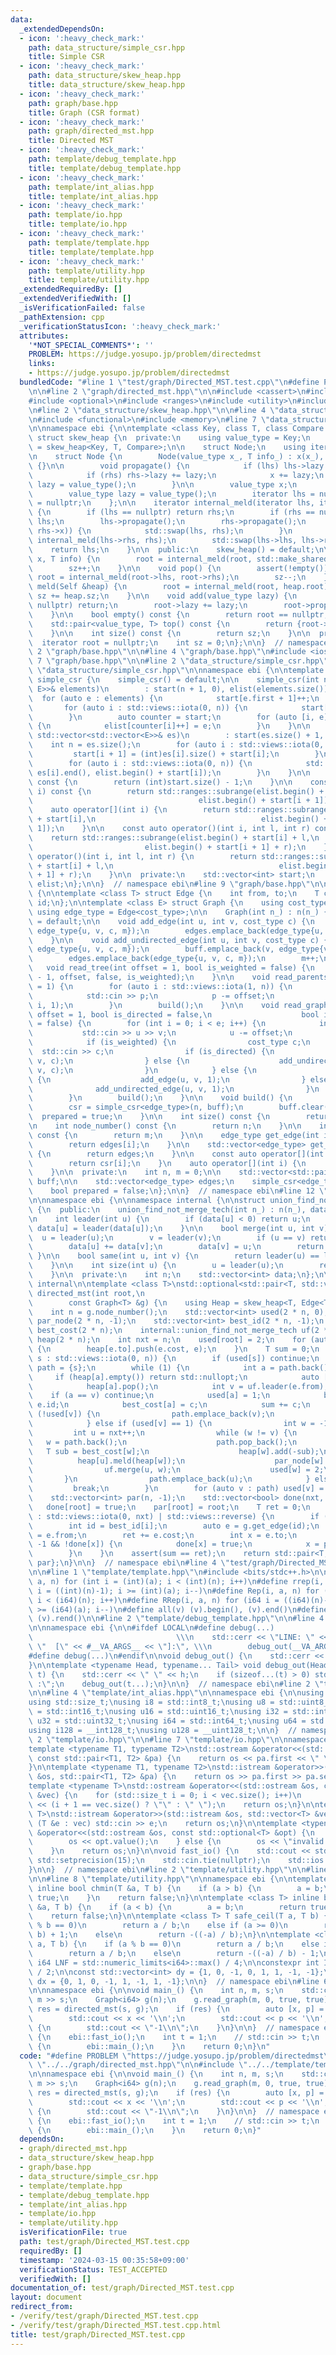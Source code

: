 ```yaml
---
data:
  _extendedDependsOn:
  - icon: ':heavy_check_mark:'
    path: data_structure/simple_csr.hpp
    title: Simple CSR
  - icon: ':heavy_check_mark:'
    path: data_structure/skew_heap.hpp
    title: data_structure/skew_heap.hpp
  - icon: ':heavy_check_mark:'
    path: graph/base.hpp
    title: Graph (CSR format)
  - icon: ':heavy_check_mark:'
    path: graph/directed_mst.hpp
    title: Directed MST
  - icon: ':heavy_check_mark:'
    path: template/debug_template.hpp
    title: template/debug_template.hpp
  - icon: ':heavy_check_mark:'
    path: template/int_alias.hpp
    title: template/int_alias.hpp
  - icon: ':heavy_check_mark:'
    path: template/io.hpp
    title: template/io.hpp
  - icon: ':heavy_check_mark:'
    path: template/template.hpp
    title: template/template.hpp
  - icon: ':heavy_check_mark:'
    path: template/utility.hpp
    title: template/utility.hpp
  _extendedRequiredBy: []
  _extendedVerifiedWith: []
  _isVerificationFailed: false
  _pathExtension: cpp
  _verificationStatusIcon: ':heavy_check_mark:'
  attributes:
    '*NOT_SPECIAL_COMMENTS*': ''
    PROBLEM: https://judge.yosupo.jp/problem/directedmst
    links:
    - https://judge.yosupo.jp/problem/directedmst
  bundledCode: "#line 1 \"test/graph/Directed_MST.test.cpp\"\n#define PROBLEM \"https://judge.yosupo.jp/problem/directedmst\"\
    \n\n#line 2 \"graph/directed_mst.hpp\"\n\n#include <cassert>\n#include <numeric>\n\
    #include <optional>\n#include <ranges>\n#include <utility>\n#include <vector>\n\
    \n#line 2 \"data_structure/skew_heap.hpp\"\n\n#line 4 \"data_structure/skew_heap.hpp\"\
    \n#include <functional>\n#include <memory>\n#line 7 \"data_structure/skew_heap.hpp\"\
    \n\nnamespace ebi {\n\ntemplate <class Key, class T, class Compare = std::less<Key>>\
    \ struct skew_heap {\n  private:\n    using value_type = Key;\n    using Self\
    \ = skew_heap<Key, T, Compare>;\n\n    struct Node;\n    using iterator = std::shared_ptr<Node>;\n\
    \n    struct Node {\n        Node(value_type x_, T info_) : x(x_), info(info_)\
    \ {}\n\n        void propagate() {\n            if (lhs) lhs->lazy += lazy;\n\
    \            if (rhs) rhs->lazy += lazy;\n            x += lazy;\n           \
    \ lazy = value_type();\n        }\n\n        value_type x;\n        T info;\n\
    \        value_type lazy = value_type();\n        iterator lhs = nullptr, rhs\
    \ = nullptr;\n    };\n\n    iterator internal_meld(iterator lhs, iterator rhs)\
    \ {\n        if (lhs == nullptr) return rhs;\n        if (rhs == nullptr) return\
    \ lhs;\n        lhs->propagate();\n        rhs->propagate();\n        if (Compare()(lhs->x,\
    \ rhs->x)) {\n            std::swap(lhs, rhs);\n        }\n        lhs->rhs =\
    \ internal_meld(lhs->rhs, rhs);\n        std::swap(lhs->lhs, lhs->rhs);\n    \
    \    return lhs;\n    }\n\n  public:\n    skew_heap() = default;\n\n    void push(value_type\
    \ x, T info) {\n        root = internal_meld(root, std::make_shared<Node>(x, info));\n\
    \        sz++;\n    }\n\n    void pop() {\n        assert(!empty());\n       \
    \ root = internal_meld(root->lhs, root->rhs);\n        sz--;\n    }\n\n    void\
    \ meld(Self &heap) {\n        root = internal_meld(root, heap.root);\n       \
    \ sz += heap.sz;\n    }\n\n    void add(value_type lazy) {\n        if (root ==\
    \ nullptr) return;\n        root->lazy += lazy;\n        root->propagate();\n\
    \    }\n\n    bool empty() const {\n        return root == nullptr;\n    }\n\n\
    \    std::pair<value_type, T> top() const {\n        return {root->x, root->info};\n\
    \    }\n\n    int size() const {\n        return sz;\n    }\n\n  private:\n  \
    \  iterator root = nullptr;\n    int sz = 0;\n};\n\n}  // namespace ebi\n#line\
    \ 2 \"graph/base.hpp\"\n\n#line 4 \"graph/base.hpp\"\n#include <iostream>\n#line\
    \ 7 \"graph/base.hpp\"\n\n#line 2 \"data_structure/simple_csr.hpp\"\n\n#line 6\
    \ \"data_structure/simple_csr.hpp\"\n\nnamespace ebi {\n\ntemplate <class E> struct\
    \ simple_csr {\n    simple_csr() = default;\n\n    simple_csr(int n, const std::vector<std::pair<int,\
    \ E>>& elements)\n        : start(n + 1, 0), elist(elements.size()) {\n      \
    \  for (auto e : elements) {\n            start[e.first + 1]++;\n        }\n \
    \       for (auto i : std::views::iota(0, n)) {\n            start[i + 1] += start[i];\n\
    \        }\n        auto counter = start;\n        for (auto [i, e] : elements)\
    \ {\n            elist[counter[i]++] = e;\n        }\n    }\n\n    simple_csr(const\
    \ std::vector<std::vector<E>>& es)\n        : start(es.size() + 1, 0) {\n    \
    \    int n = es.size();\n        for (auto i : std::views::iota(0, n)) {\n   \
    \         start[i + 1] = (int)es[i].size() + start[i];\n        }\n        elist.resize(start.back());\n\
    \        for (auto i : std::views::iota(0, n)) {\n            std::copy(es[i].begin(),\
    \ es[i].end(), elist.begin() + start[i]);\n        }\n    }\n\n    int size()\
    \ const {\n        return (int)start.size() - 1;\n    }\n\n    const auto operator[](int\
    \ i) const {\n        return std::ranges::subrange(elist.begin() + start[i],\n\
    \                                     elist.begin() + start[i + 1]);\n    }\n\
    \    auto operator[](int i) {\n        return std::ranges::subrange(elist.begin()\
    \ + start[i],\n                                     elist.begin() + start[i +\
    \ 1]);\n    }\n\n    const auto operator()(int i, int l, int r) const {\n    \
    \    return std::ranges::subrange(elist.begin() + start[i] + l,\n            \
    \                         elist.begin() + start[i + 1] + r);\n    }\n    auto\
    \ operator()(int i, int l, int r) {\n        return std::ranges::subrange(elist.begin()\
    \ + start[i] + l,\n                                     elist.begin() + start[i\
    \ + 1] + r);\n    }\n\n  private:\n    std::vector<int> start;\n    std::vector<E>\
    \ elist;\n};\n\n}  // namespace ebi\n#line 9 \"graph/base.hpp\"\n\nnamespace ebi\
    \ {\n\ntemplate <class T> struct Edge {\n    int from, to;\n    T cost;\n    int\
    \ id;\n};\n\ntemplate <class E> struct Graph {\n    using cost_type = E;\n   \
    \ using edge_type = Edge<cost_type>;\n\n    Graph(int n_) : n(n_) {}\n\n    Graph()\
    \ = default;\n\n    void add_edge(int u, int v, cost_type c) {\n        buff.emplace_back(u,\
    \ edge_type{u, v, c, m});\n        edges.emplace_back(edge_type{u, v, c, m++});\n\
    \    }\n\n    void add_undirected_edge(int u, int v, cost_type c) {\n        buff.emplace_back(u,\
    \ edge_type{u, v, c, m});\n        buff.emplace_back(v, edge_type{v, u, c, m});\n\
    \        edges.emplace_back(edge_type{u, v, c, m});\n        m++;\n    }\n\n \
    \   void read_tree(int offset = 1, bool is_weighted = false) {\n        read_graph(n\
    \ - 1, offset, false, is_weighted);\n    }\n\n    void read_parents(int offset\
    \ = 1) {\n        for (auto i : std::views::iota(1, n)) {\n            int p;\n\
    \            std::cin >> p;\n            p -= offset;\n            add_undirected_edge(p,\
    \ i, 1);\n        }\n        build();\n    }\n\n    void read_graph(int e, int\
    \ offset = 1, bool is_directed = false,\n                    bool is_weighted\
    \ = false) {\n        for (int i = 0; i < e; i++) {\n            int u, v;\n \
    \           std::cin >> u >> v;\n            u -= offset;\n            v -= offset;\n\
    \            if (is_weighted) {\n                cost_type c;\n              \
    \  std::cin >> c;\n                if (is_directed) {\n                    add_edge(u,\
    \ v, c);\n                } else {\n                    add_undirected_edge(u,\
    \ v, c);\n                }\n            } else {\n                if (is_directed)\
    \ {\n                    add_edge(u, v, 1);\n                } else {\n      \
    \              add_undirected_edge(u, v, 1);\n                }\n            }\n\
    \        }\n        build();\n    }\n\n    void build() {\n        assert(!prepared);\n\
    \        csr = simple_csr<edge_type>(n, buff);\n        buff.clear();\n      \
    \  prepared = true;\n    }\n\n    int size() const {\n        return n;\n    }\n\
    \n    int node_number() const {\n        return n;\n    }\n\n    int edge_number()\
    \ const {\n        return m;\n    }\n\n    edge_type get_edge(int i) const {\n\
    \        return edges[i];\n    }\n\n    std::vector<edge_type> get_edges() const\
    \ {\n        return edges;\n    }\n\n    const auto operator[](int i) const {\n\
    \        return csr[i];\n    }\n    auto operator[](int i) {\n        return csr[i];\n\
    \    }\n\n  private:\n    int n, m = 0;\n\n    std::vector<std::pair<int,edge_type>>\
    \ buff;\n\n    std::vector<edge_type> edges;\n    simple_csr<edge_type> csr;\n\
    \    bool prepared = false;\n};\n\n}  // namespace ebi\n#line 12 \"graph/directed_mst.hpp\"\
    \n\nnamespace ebi {\n\nnamespace internal {\n\nstruct union_find_not_merge_tech\
    \ {\n  public:\n    union_find_not_merge_tech(int n_) : n(n_), data(n, -1) {}\n\
    \n    int leader(int u) {\n        if (data[u] < 0) return u;\n        return\
    \ data[u] = leader(data[u]);\n    }\n\n    bool merge(int u, int v) {\n      \
    \  u = leader(u);\n        v = leader(v);\n        if (u == v) return false;\n\
    \        data[u] += data[v];\n        data[v] = u;\n        return true;\n   \
    \ }\n\n    bool same(int u, int v) {\n        return leader(u) == leader(v);\n\
    \    }\n\n    int size(int u) {\n        u = leader(u);\n        return -data[u];\n\
    \    }\n\n  private:\n    int n;\n    std::vector<int> data;\n};\n\n}  // namespace\
    \ internal\n\ntemplate <class T>\nstd::optional<std::pair<T, std::vector<int>>>\
    \ directed_mst(int root,\n                                                   \
    \        const Graph<T> &g) {\n    using Heap = skew_heap<T, Edge<T>, std::greater<T>>;\n\
    \    int n = g.node_number();\n    std::vector<int> used(2 * n, 0);\n    std::vector<int>\
    \ par_node(2 * n, -1);\n    std::vector<int> best_id(2 * n, -1);\n    std::vector<T>\
    \ best_cost(2 * n);\n    internal::union_find_not_merge_tech uf(2 * n);\n    std::vector<Heap>\
    \ heap(2 * n);\n    int nxt = n;\n    used[root] = 2;\n    for (auto e : g.get_edges())\
    \ {\n        heap[e.to].push(e.cost, e);\n    }\n    T sum = 0;\n    for (auto\
    \ s : std::views::iota(0, n)) {\n        if (used[s]) continue;\n        std::vector<int>\
    \ path = {s};\n        while (1) {\n            int a = path.back();\n       \
    \     if (heap[a].empty()) return std::nullopt;\n            auto [c, e] = heap[a].top();\n\
    \            heap[a].pop();\n            int v = uf.leader(e.from);\n        \
    \    if (a == v) continue;\n            used[a] = 1;\n            best_id[a] =\
    \ e.id;\n            best_cost[a] = c;\n            sum += c;\n            if\
    \ (!used[v]) {\n                path.emplace_back(v);\n                continue;\n\
    \            } else if (used[v] == 1) {\n                int w = -1;\n       \
    \         int u = nxt++;\n                while (w != v) {\n                 \
    \   w = path.back();\n                    path.pop_back();\n                 \
    \   T sub = best_cost[w];\n                    heap[w].add(-sub);\n          \
    \          heap[u].meld(heap[w]);\n                    par_node[w] = u;\n    \
    \                uf.merge(u, w);\n                    used[w] = 2;\n         \
    \       }\n                path.emplace_back(u);\n            } else\n       \
    \         break;\n        }\n        for (auto v : path) used[v] = 2;\n    }\n\
    \    std::vector<int> par(n, -1);\n    std::vector<bool> done(nxt, false);\n \
    \   done[root] = true;\n    par[root] = root;\n    T ret = 0;\n    for (auto i\
    \ : std::views::iota(0, nxt) | std::views::reverse) {\n        if (done[i]) continue;\n\
    \        int id = best_id[i];\n        auto e = g.get_edge(id);\n        par[e.to]\
    \ = e.from;\n        ret += e.cost;\n        int x = e.to;\n        while (x !=\
    \ -1 && !done[x]) {\n            done[x] = true;\n            x = par_node[x];\n\
    \        }\n    }\n    assert(sum == ret);\n    return std::pair<T, std::vector<int>>{sum,\
    \ par};\n}\n\n}  // namespace ebi\n#line 4 \"test/graph/Directed_MST.test.cpp\"\
    \n\n#line 1 \"template/template.hpp\"\n#include <bits/stdc++.h>\n\n#define rep(i,\
    \ a, n) for (int i = (int)(a); i < (int)(n); i++)\n#define rrep(i, a, n) for (int\
    \ i = ((int)(n)-1); i >= (int)(a); i--)\n#define Rep(i, a, n) for (i64 i = (i64)(a);\
    \ i < (i64)(n); i++)\n#define RRep(i, a, n) for (i64 i = ((i64)(n)-i64(1)); i\
    \ >= (i64)(a); i--)\n#define all(v) (v).begin(), (v).end()\n#define rall(v) (v).rbegin(),\
    \ (v).rend()\n\n#line 2 \"template/debug_template.hpp\"\n\n#line 4 \"template/debug_template.hpp\"\
    \n\nnamespace ebi {\n\n#ifdef LOCAL\n#define debug(...)                      \
    \                                \\\n    std::cerr << \"LINE: \" << __LINE__ <<\
    \ \"  [\" << #__VA_ARGS__ << \"]:\", \\\n        debug_out(__VA_ARGS__)\n#else\n\
    #define debug(...)\n#endif\n\nvoid debug_out() {\n    std::cerr << std::endl;\n\
    }\n\ntemplate <typename Head, typename... Tail> void debug_out(Head h, Tail...\
    \ t) {\n    std::cerr << \" \" << h;\n    if (sizeof...(t) > 0) std::cerr << \"\
    \ :\";\n    debug_out(t...);\n}\n\n}  // namespace ebi\n#line 2 \"template/int_alias.hpp\"\
    \n\n#line 4 \"template/int_alias.hpp\"\n\nnamespace ebi {\n\nusing ld = long double;\n\
    using std::size_t;\nusing i8 = std::int8_t;\nusing u8 = std::uint8_t;\nusing i16\
    \ = std::int16_t;\nusing u16 = std::uint16_t;\nusing i32 = std::int32_t;\nusing\
    \ u32 = std::uint32_t;\nusing i64 = std::int64_t;\nusing u64 = std::uint64_t;\n\
    using i128 = __int128_t;\nusing u128 = __uint128_t;\n\n}  // namespace ebi\n#line\
    \ 2 \"template/io.hpp\"\n\n#line 7 \"template/io.hpp\"\n\nnamespace ebi {\n\n\
    template <typename T1, typename T2>\nstd::ostream &operator<<(std::ostream &os,\
    \ const std::pair<T1, T2> &pa) {\n    return os << pa.first << \" \" << pa.second;\n\
    }\n\ntemplate <typename T1, typename T2>\nstd::istream &operator>>(std::istream\
    \ &os, std::pair<T1, T2> &pa) {\n    return os >> pa.first >> pa.second;\n}\n\n\
    template <typename T>\nstd::ostream &operator<<(std::ostream &os, const std::vector<T>\
    \ &vec) {\n    for (std::size_t i = 0; i < vec.size(); i++)\n        os << vec[i]\
    \ << (i + 1 == vec.size() ? \"\" : \" \");\n    return os;\n}\n\ntemplate <typename\
    \ T>\nstd::istream &operator>>(std::istream &os, std::vector<T> &vec) {\n    for\
    \ (T &e : vec) std::cin >> e;\n    return os;\n}\n\ntemplate <typename T>\nstd::ostream\
    \ &operator<<(std::ostream &os, const std::optional<T> &opt) {\n    if (opt) {\n\
    \        os << opt.value();\n    } else {\n        os << \"invalid value\";\n\
    \    }\n    return os;\n}\n\nvoid fast_io() {\n    std::cout << std::fixed <<\
    \ std::setprecision(15);\n    std::cin.tie(nullptr);\n    std::ios::sync_with_stdio(false);\n\
    }\n\n}  // namespace ebi\n#line 2 \"template/utility.hpp\"\n\n#line 5 \"template/utility.hpp\"\
    \n\n#line 8 \"template/utility.hpp\"\n\nnamespace ebi {\n\ntemplate <class T>\
    \ inline bool chmin(T &a, T b) {\n    if (a > b) {\n        a = b;\n        return\
    \ true;\n    }\n    return false;\n}\n\ntemplate <class T> inline bool chmax(T\
    \ &a, T b) {\n    if (a < b) {\n        a = b;\n        return true;\n    }\n\
    \    return false;\n}\n\ntemplate <class T> T safe_ceil(T a, T b) {\n    if (a\
    \ % b == 0)\n        return a / b;\n    else if (a >= 0)\n        return (a /\
    \ b) + 1;\n    else\n        return -((-a) / b);\n}\n\ntemplate <class T> T safe_floor(T\
    \ a, T b) {\n    if (a % b == 0)\n        return a / b;\n    else if (a >= 0)\n\
    \        return a / b;\n    else\n        return -((-a) / b) - 1;\n}\n\nconstexpr\
    \ i64 LNF = std::numeric_limits<i64>::max() / 4;\n\nconstexpr int INF = std::numeric_limits<int>::max()\
    \ / 2;\n\nconst std::vector<int> dy = {1, 0, -1, 0, 1, 1, -1, -1};\nconst std::vector<int>\
    \ dx = {0, 1, 0, -1, 1, -1, 1, -1};\n\n}  // namespace ebi\n#line 6 \"test/graph/Directed_MST.test.cpp\"\
    \n\nnamespace ebi {\n\nvoid main_() {\n    int n, m, s;\n    std::cin >> n >>\
    \ m >> s;\n    Graph<i64> g(n);\n    g.read_graph(m, 0, true, true);\n    auto\
    \ res = directed_mst(s, g);\n    if (res) {\n        auto [x, p] = res.value();\n\
    \        std::cout << x << '\\n';\n        std::cout << p << '\\n';\n    } else\
    \ {\n        std::cout << \"-1\\n\";\n    }\n}\n\n}  // namespace ebi\n\nint main()\
    \ {\n    ebi::fast_io();\n    int t = 1;\n    // std::cin >> t;\n    while (t--)\
    \ {\n        ebi::main_();\n    }\n    return 0;\n}\n"
  code: "#define PROBLEM \"https://judge.yosupo.jp/problem/directedmst\"\n\n#include\
    \ \"../../graph/directed_mst.hpp\"\n\n#include \"../../template/template.hpp\"\
    \n\nnamespace ebi {\n\nvoid main_() {\n    int n, m, s;\n    std::cin >> n >>\
    \ m >> s;\n    Graph<i64> g(n);\n    g.read_graph(m, 0, true, true);\n    auto\
    \ res = directed_mst(s, g);\n    if (res) {\n        auto [x, p] = res.value();\n\
    \        std::cout << x << '\\n';\n        std::cout << p << '\\n';\n    } else\
    \ {\n        std::cout << \"-1\\n\";\n    }\n}\n\n}  // namespace ebi\n\nint main()\
    \ {\n    ebi::fast_io();\n    int t = 1;\n    // std::cin >> t;\n    while (t--)\
    \ {\n        ebi::main_();\n    }\n    return 0;\n}"
  dependsOn:
  - graph/directed_mst.hpp
  - data_structure/skew_heap.hpp
  - graph/base.hpp
  - data_structure/simple_csr.hpp
  - template/template.hpp
  - template/debug_template.hpp
  - template/int_alias.hpp
  - template/io.hpp
  - template/utility.hpp
  isVerificationFile: true
  path: test/graph/Directed_MST.test.cpp
  requiredBy: []
  timestamp: '2024-03-15 00:35:58+09:00'
  verificationStatus: TEST_ACCEPTED
  verifiedWith: []
documentation_of: test/graph/Directed_MST.test.cpp
layout: document
redirect_from:
- /verify/test/graph/Directed_MST.test.cpp
- /verify/test/graph/Directed_MST.test.cpp.html
title: test/graph/Directed_MST.test.cpp
---
```

